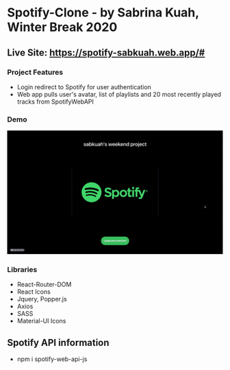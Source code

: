 # Spotify-Clone - by Sabrina Kuah, Winter Break 2020

## Live Site: https://spotify-sabkuah.web.app/#

### Project Features
- Login redirect to Spotify for user authentication 
- Web app pulls user's avatar, list of playlists and 20 most recently played tracks from SpotifyWebAPI

### Demo

<img src="public/spotify-1.gif" alt="Screen Capture of spotify-clone" width="700px" />


### Libraries

- React-Router-DOM
- React Icons
- Jquery, Popper.js
- Axios
- SASS
- Material-UI Icons

## Spotify API information

- npm i spotify-web-api-js
